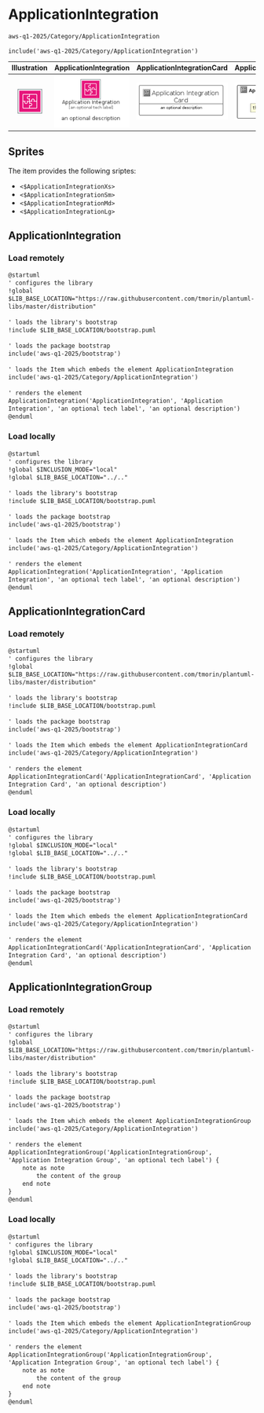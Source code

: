 # ApplicationIntegration


```text
aws-q1-2025/Category/ApplicationIntegration
```

```text
include('aws-q1-2025/Category/ApplicationIntegration')
```



| Illustration | ApplicationIntegration | ApplicationIntegrationCard | ApplicationIntegrationGroup |
| :---: | :---: | :---: | :---: |
| ![illustration for Illustration](../../aws-q1-2025/Category/ApplicationIntegration.png) | ![illustration for ApplicationIntegration](../../aws-q1-2025/Category/ApplicationIntegration.Local.png) | ![illustration for ApplicationIntegrationCard](../../aws-q1-2025/Category/ApplicationIntegrationCard.Local.png) | ![illustration for ApplicationIntegrationGroup](../../aws-q1-2025/Category/ApplicationIntegrationGroup.Local.png) |



## Sprites
The item provides the following sriptes:

- `<$ApplicationIntegrationXs>`
- `<$ApplicationIntegrationSm>`
- `<$ApplicationIntegrationMd>`
- `<$ApplicationIntegrationLg>`





## ApplicationIntegration

### Load remotely
```plantuml
@startuml
' configures the library
!global $LIB_BASE_LOCATION="https://raw.githubusercontent.com/tmorin/plantuml-libs/master/distribution"

' loads the library's bootstrap
!include $LIB_BASE_LOCATION/bootstrap.puml

' loads the package bootstrap
include('aws-q1-2025/bootstrap')

' loads the Item which embeds the element ApplicationIntegration
include('aws-q1-2025/Category/ApplicationIntegration')

' renders the element
ApplicationIntegration('ApplicationIntegration', 'Application Integration', 'an optional tech label', 'an optional description')
@enduml
```

### Load locally
```plantuml
@startuml
' configures the library
!global $INCLUSION_MODE="local"
!global $LIB_BASE_LOCATION="../.."

' loads the library's bootstrap
!include $LIB_BASE_LOCATION/bootstrap.puml

' loads the package bootstrap
include('aws-q1-2025/bootstrap')

' loads the Item which embeds the element ApplicationIntegration
include('aws-q1-2025/Category/ApplicationIntegration')

' renders the element
ApplicationIntegration('ApplicationIntegration', 'Application Integration', 'an optional tech label', 'an optional description')
@enduml
```

## ApplicationIntegrationCard

### Load remotely
```plantuml
@startuml
' configures the library
!global $LIB_BASE_LOCATION="https://raw.githubusercontent.com/tmorin/plantuml-libs/master/distribution"

' loads the library's bootstrap
!include $LIB_BASE_LOCATION/bootstrap.puml

' loads the package bootstrap
include('aws-q1-2025/bootstrap')

' loads the Item which embeds the element ApplicationIntegrationCard
include('aws-q1-2025/Category/ApplicationIntegration')

' renders the element
ApplicationIntegrationCard('ApplicationIntegrationCard', 'Application Integration Card', 'an optional description')
@enduml
```

### Load locally
```plantuml
@startuml
' configures the library
!global $INCLUSION_MODE="local"
!global $LIB_BASE_LOCATION="../.."

' loads the library's bootstrap
!include $LIB_BASE_LOCATION/bootstrap.puml

' loads the package bootstrap
include('aws-q1-2025/bootstrap')

' loads the Item which embeds the element ApplicationIntegrationCard
include('aws-q1-2025/Category/ApplicationIntegration')

' renders the element
ApplicationIntegrationCard('ApplicationIntegrationCard', 'Application Integration Card', 'an optional description')
@enduml
```

## ApplicationIntegrationGroup

### Load remotely
```plantuml
@startuml
' configures the library
!global $LIB_BASE_LOCATION="https://raw.githubusercontent.com/tmorin/plantuml-libs/master/distribution"

' loads the library's bootstrap
!include $LIB_BASE_LOCATION/bootstrap.puml

' loads the package bootstrap
include('aws-q1-2025/bootstrap')

' loads the Item which embeds the element ApplicationIntegrationGroup
include('aws-q1-2025/Category/ApplicationIntegration')

' renders the element
ApplicationIntegrationGroup('ApplicationIntegrationGroup', 'Application Integration Group', 'an optional tech label') {
    note as note
        the content of the group
    end note
}
@enduml
```

### Load locally
```plantuml
@startuml
' configures the library
!global $INCLUSION_MODE="local"
!global $LIB_BASE_LOCATION="../.."

' loads the library's bootstrap
!include $LIB_BASE_LOCATION/bootstrap.puml

' loads the package bootstrap
include('aws-q1-2025/bootstrap')

' loads the Item which embeds the element ApplicationIntegrationGroup
include('aws-q1-2025/Category/ApplicationIntegration')

' renders the element
ApplicationIntegrationGroup('ApplicationIntegrationGroup', 'Application Integration Group', 'an optional tech label') {
    note as note
        the content of the group
    end note
}
@enduml
```

